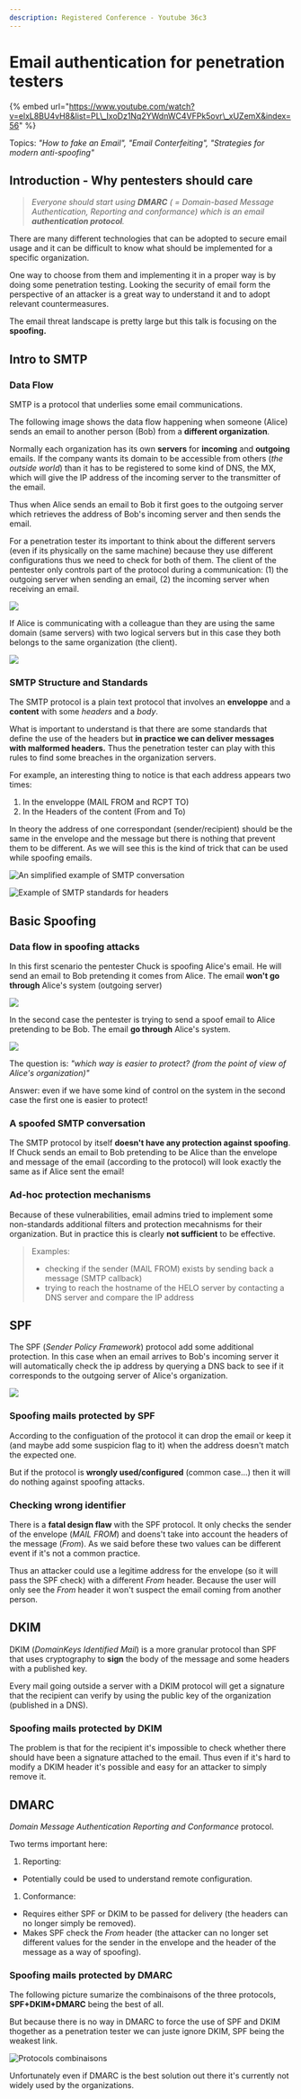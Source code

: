 ```yaml
---
description: Registered Conference - Youtube 36c3
---
```


# Email authentication for penetration testers

{% embed url="https://www.youtube.com/watch?v=elxL8BU4vH8&list=PL\_IxoDz1Nq2YWdnWC4VFPk5ovr\_xUZemX&index=56" %}

Topics: _"How to fake an Email", "Email Conterfeiting", "Strategies for modern anti-spoofing"_

## Introduction - Why pentesters should care

> _Everyone should start using **DMARC** \( = Domain-based Message Authentication, Reporting and conformance\) which is an email **authentication protocol**._

There are many different technologies that can be adopted to secure email usage and it can be difficult to know what should be implemented for a specific organization.

One way to choose from them and implementing it in a proper way is by doing some penetration testing. Looking the security of email form the perspective of an attacker is a great way to understand it and to adopt relevant countermeasures.

The email threat landscape is pretty large but this talk is focusing on the **spoofing.**

## Intro to SMTP

### Data Flow

SMTP is a protocol that underlies some email communications.

The following image shows the data flow happening when someone \(Alice\) sends an email to another person \(Bob\) from a **different organization**.

Normally each organization has its own **servers** for **incoming** and **outgoing** emails. If the company wants its domain to be accessible from others \(_the outside world_\) than it has to be registered to some kind of DNS, the MX, which will give the IP address of the incoming server to the transmitter of the email.

Thus when Alice sends an email to Bob it first goes to the outgoing server which retrieves the address of  Bob's incoming server and then sends the email.

For a penetration tester its important to think about the different servers \(even if its physically on the same machine\) because they use different configurations thus we need to check for both of them. The client of the pentester only controls part of the protocol during a communication: \(1\) the outgoing server when sending an email, \(2\) the incoming server when receiving an email.

![](../.gitbook/assets/smtp.png)

If Alice is communicating with a colleague than they are using the same domain \(same servers\) with two logical servers but in this case they both belongs to the same organization \(the client\).

![](../.gitbook/assets/smtp-2.png)

### SMTP Structure and Standards

The SMTP protocol is a plain text protocol that involves an **enveloppe** and a **content** with some _headers_ and a _body_.

What is important to understand is that there are some standards that define the use of the headers but **in practice we can deliver messages with malformed headers.** Thus the penetration tester can play with this rules to find some breaches in the organization servers.

For example, an interesting thing to notice is that each address appears two times: 

1. In the enveloppe \(MAIL FROM and RCPT TO\)
2. In the Headers of the content \(From and To\)

In theory the address of one correspondant \(sender/recipient\) should be the same in the envelope and the message but there is nothing that prevent them to be different. As we will see this is the kind of trick that can be used while spoofing emails.

![An simplified example of SMTP conversation](../.gitbook/assets/smtp-3.png)

![Example of SMTP standards for headers](../.gitbook/assets/smtp-standards.png)

## Basic Spoofing

### Data flow in spoofing attacks

In this first scenario the pentester Chuck is spoofing Alice's email. He will send an email to Bob pretending it comes from Alice. The email **won't go through** Alice's system \(outgoing server\)

![](../.gitbook/assets/spoofing-1.png)

In the second case the pentester is trying to send a spoof email to Alice pretending to be Bob. The email **go through** Alice's system.

![](../.gitbook/assets/spoofing-2.png)

The question is: _"which way is easier to protect? \(from the point of view of Alice's organization\)"_ 

Answer: even if we have some kind of control on the system in the second case the first one is easier to protect!

### A spoofed SMTP conversation

The SMTP protocol by itself **doesn't have any protection against spoofing**. If Chuck sends an email to Bob pretending to be Alice than the envelope and message of the email \(according to the protocol\) will look exactly the same as if Alice sent the email!

### Ad-hoc protection mechanisms

Because of these vulnerabilities, email admins tried to implement some non-standards additional filters and protection mecahnisms for their organization. But in practice this is clearly **not sufficient** to be effective.

> Examples: 
>
> * checking if the sender \(MAIL FROM\) exists by sending back a message \(SMTP callback\)
> * trying to reach  the hostname of the HELO server by contacting a DNS server and compare the IP address

## SPF

The SPF \(_Sender Policy Framework_\) protocol add some additional protection. In this case when an email arrives to Bob's incoming server it will automatically check the ip address by querying a DNS back to see if it corresponds to the outgoing server of Alice's organization. 

![](../.gitbook/assets/spf.png)

### Spoofing mails protected by SPF

According to the configuation of the protocol it can drop the email or keep it \(and maybe add some suspicion flag to it\) when the address doesn't match the expected one.  

But if the protocol is **wrongly used/configured** \(common case...\) then it will do nothing against spoofing attacks.

### Checking wrong identifier

There is a **fatal design flaw** with the SPF protocol. It only checks the sender of the envelope \(_MAIL FROM_\) and doens't take into account the headers of the message \(_From_\). As we said before these two values can be different event if it's not a common practice. 

Thus an attacker could use a legitime address for the envelope \(so it will pass the SPF check\) with a different _From_ header. Because the user will only see the _From_ header it won't suspect the email coming from another person.

## DKIM

DKIM \(_DomainKeys Identified Mail_\) is a more granular protocol than SPF that uses cryptography to **sign** the body of the message and some headers with a published key.

Every mail going outside a server with a DKIM protocol will get a signature that the recipient can verify by using the public key of the organization \(published in a DNS\). 

### Spoofing mails protected by DKIM

The problem is that for the recipient it's impossible to check whether there should have been a signature attached to the email. Thus even if it's hard to modify a DKIM header  it's possible and easy for an attacker to simply remove it.

## DMARC

_Domain Message Authentication Reporting and Conformance_ protocol.

Two terms important here:

1. Reporting: 

* Potentially could be used to understand remote configuration.

1. Conformance: 

* Requires either SPF or DKIM to be passed for delivery \(the headers can no longer simply be removed\).
* Makes SPF check the _From_ header \(the attacker can no longer set different values for the sender in the envelope and the header of the message as a way of spoofing\).

### Spoofing mails protected by DMARC

The following picture sumarize the combinaisons of the three protocols, **SPF+DKIM+DMARC** being the best of all.

But because there is no way in DMARC to force the use of SPF and DKIM thogether as a penetration tester we can juste ignore DKIM, SPF being the weakest link.

![Protocols combinaisons](../.gitbook/assets/dmarc.png)

Unfortunately even if DMARC is the best solution out there it's currently not widely used by the organizations.





